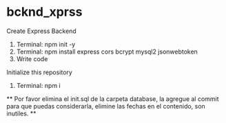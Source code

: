 # bcknd_xprss

Create Express Backend
1. Terminal: npm init -y
2. Terminal: npm install express cors bcrypt mysql2 jsonwebtoken
3. Write code

Initialize this repository
1. Terminal: npm i


** Por favor elimina el init.sql de la carpeta database, la agregue al commit para que puedas considerarla, elimine las fechas en el contenido, son inutiles. **